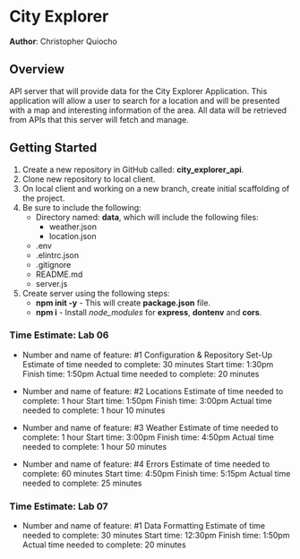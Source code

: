 # City Explorer

**Author**: Christopher Quiocho

## Overview

API server that will provide data for the City Explorer Application. This application will allow a user to search for a location and will be presented with a map and interesting information of the area. All data will be retrieved from APIs that this server will fetch and manage.

## Getting Started

1. Create a new repository in GitHub called: **city_explorer_api**.
1. Clone new repository to local client.
1. On local client and working on a new branch, create initial scaffolding of the project.
1. Be sure to include the following:
    - Directory named: **data**, which will include the following files:
        - weather.json
        - location.json
    - .env
    - .elintrc.json
    - .gitignore
    - README.md
    - server.js
1. Create server using the following steps:
    - **npm init -y** - This will create **package.json** file.
    - **npm i** - Install *node_modules* for **express**, **dontenv** and **cors**.

### Time Estimate: Lab 06

- Number and name of feature: #1 Configuration & Repository Set-Up
Estimate of time needed to complete: 30 minutes
Start time: 1:30pm
Finish time: 1:50pm
Actual time needed to complete: 20 minutes

- Number and name of feature: #2 Locations
Estimate of time needed to complete: 1 hour
Start time: 1:50pm
Finish time: 3:00pm
Actual time needed to complete: 1 hour 10 minutes

- Number and name of feature: #3 Weather
Estimate of time needed to complete: 1 hour
Start time: 3:00pm
Finish time: 4:50pm
Actual time needed to complete: 1 hour 50 minutes

- Number and name of feature: #4 Errors
Estimate of time needed to complete: 60 minutes
Start time: 4:50pm
Finish time: 5:15pm
Actual time needed to complete: 25 minutes

### Time Estimate: Lab 07

- Number and name of feature: #1 Data Formatting
Estimate of time needed to complete: 30 minutes
Start time: 12:30pm
Finish time: 1:50pm
Actual time needed to complete: 20 minutes